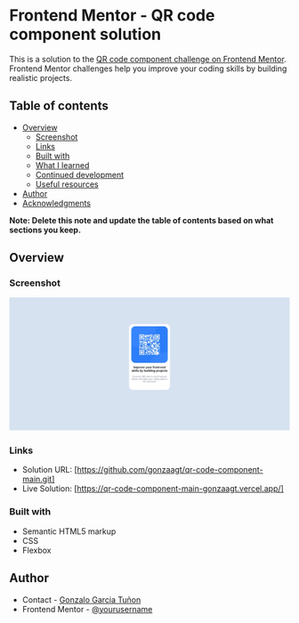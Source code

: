 # Frontend Mentor - QR code component solution

This is a solution to the [QR code component challenge on Frontend Mentor](https://www.frontendmentor.io/challenges/qr-code-component-iux_sIO_H). Frontend Mentor challenges help you improve your coding skills by building realistic projects. 

## Table of contents

- [Overview](#overview)
  - [Screenshot](#screenshot)
  - [Links](#links)
  - [Built with](#built-with)
  - [What I learned](#what-i-learned)
  - [Continued development](#continued-development)
  - [Useful resources](#useful-resources)
- [Author](#author)
- [Acknowledgments](#acknowledgments)

**Note: Delete this note and update the table of contents based on what sections you keep.**

## Overview

### Screenshot

![](./QR-code-component-screenshoot.jpeg)

### Links

- Solution URL: [https://github.com/gonzaagt/qr-code-component-main.git]
- Live  Solution: [https://qr-code-component-main-gonzaagt.vercel.app/]

### Built with

- Semantic HTML5 markup
- CSS
- Flexbox

## Author

- Contact - [Gonzalo Garcia Tuñon](gonzalogarciatunon@gmail.com)
- Frontend Mentor - [@yourusername](https://www.frontendmentor.io/profile/gonzaagt)


